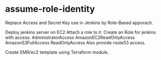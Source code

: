 # assume-role-identity
Replace Access and Secret Key use in Jenkins by Role-Based apporach. 

Deploy jenkins server on EC2
Attach a role to it. 
Create an Role for jenkins with access: 
AdministratorAccess
AmazonEC2ReadOnlyAccess
AmazonS3FullAccess
ReadOnlyAccess
Also provide route53 access. 

Create EMR/ec2 template using Terraform module. 

